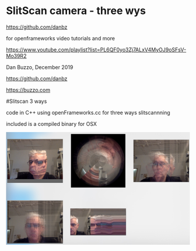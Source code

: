 # SlitScan camera - three wys

https://github.com/danbz


for openframeworks video tutorials and more 

https://www.youtube.com/playlist?list=PL6QF0yo3Zj7ALxV4MyOJ9oSFsV-Mo39R2



Dan Buzzo, December 2019

https://github.com/danbz

https://buzzo.com

#Slitscan 3 ways

code in C++ using openFrameworks.cc for three ways slitscannning

included is a compiled binary for OSX

 ![screenshot](slitscan-3ways-screenshot.jpg)
